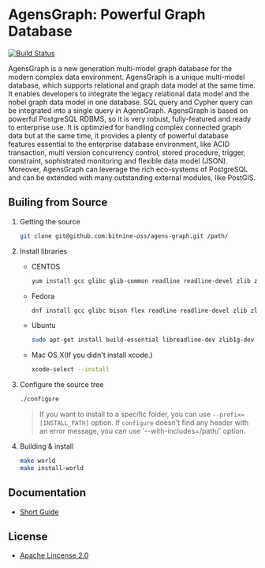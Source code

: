 AgensGraph: Powerful Graph Database
====================================

[![Build Status](https://travis-ci.org/bitnine-oss/agens-graph.svg?branch=master)](https://travis-ci.org/bitnine-oss/agens-graph)

AgensGraph is a new generation multi-model graph database for the modern complex data environment. AgensGraph is a unique multi-model database, which supports relational and graph data model at the same time. It enables developers to integrate the legacy relational data model and the nobel graph data model in one database. SQL query and Cypher query can be integrated into a single query in AgensGraph. AgensGraph is based on powerful PostgreSQL RDBMS, so it is very robust, fully-featured and ready to enterprise use. It is optimzied for handling complex connected graph data but at the same time, it provides a plenty of powerful database features essential to the enterprise database environment, like ACID transaction, multi version concurrency control, stored procedure, trigger, constraint, sophistrated monitoring and flexible data model (JSON). Moreover, AgensGraph can leverage the rich eco-systems of PostgreSQL and can be extended with many outstanding external modules, like PostGIS.

Builing from Source
-------------------
1. Getting the source
    ```bash
    git clone git@github.com:bitnine-oss/agens-graph.git /path/
    ```

2. Install libraries
    * CENTOS
        ```bash
        yum install gcc glibc glib-common readline readline-devel zlib zlib-devel 
        ```
    * Fedora
        ```bash
        dnf install gcc glibc bison flex readline readline-devel zlib zlib-devel 
        ```
    * Ubuntu
        ```bash
        sudo apt-get install build-essential libreadline-dev zlib1g-dev flex bison
        ```
    * Mac OS X(If you didn't install xcode.)
        ```bash
        xcode-select --install
        ```

3. Configure the source tree
    ```bash
	./configure
    ```
    >If you want to install to a specific folder, you can use ``--prefix=[INSTALL_PATH]`` option.
    >If ``configure`` doesn't find any header with an error message, you can use '--with-includes=/path/' option.

4. Building & install
    ```bash
    make world
    make install-world
    ```

Documentation
-------------
* [Short Guide](http://bitnine.net/support/documents_backup/quick-start-guide-html)

License
-------

* [Apache Lincense 2.0](http://www.apache.org/license/LICENSE-2.0.html)
